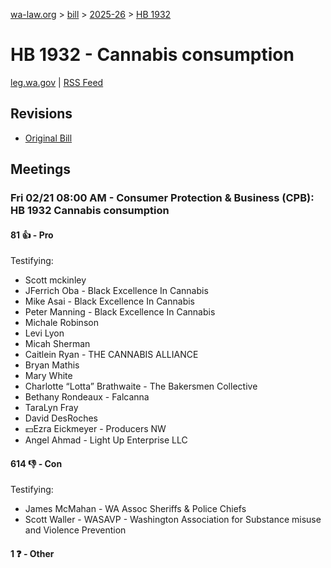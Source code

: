[wa-law.org](/) > [bill](/bill/) > [2025-26](/bill/2025-26/) > [HB 1932](/bill/2025-26/hb/1932/)

# HB 1932 - Cannabis consumption
[leg.wa.gov](https://app.leg.wa.gov/billsummary?BillNumber=1932&Year=2025&Initiative=false) | [RSS Feed](./rss.xml)

## Revisions
* [Original Bill](1/)

## Meetings
### Fri 02/21 08:00 AM - Consumer Protection & Business (CPB): HB 1932 Cannabis consumption
#### 81 👍 - Pro
Testifying:
* Scott mckinley
* JFerrich Oba - Black Excellence In Cannabis
* Mike Asai - Black Excellence In Cannabis
* Peter Manning - Black Excellence In Cannabis
* Michale Robinson
* Levi Lyon
* Micah Sherman
* Caitlein Ryan - THE CANNABIS ALLIANCE
* Bryan Mathis
* Mary White
* Charlotte “Lotta” Brathwaite - The Bakersmen Collective
* Bethany Rondeaux - Falcanna
* TaraLyn Fray
* David DesRoches
* 💵Ezra Eickmeyer - Producers NW
* Angel Ahmad - Light Up Enterprise LLC

#### 614 👎 - Con
Testifying:
* James McMahan - WA Assoc Sheriffs & Police Chiefs
* Scott Waller - WASAVP - Washington Association for Substance misuse and Violence Prevention

#### 1 ❓ - Other
